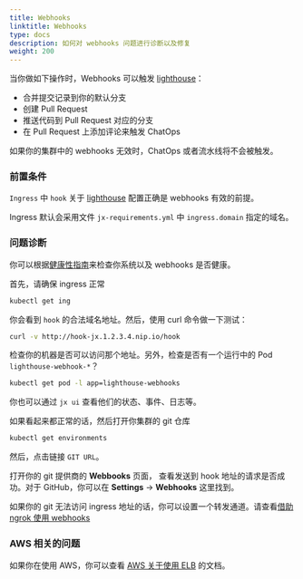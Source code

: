 ```yaml
---
title: Webhooks
linktitle: Webhooks
type: docs
description: 如何对 webhooks 问题进行诊断以及修复
weight: 200
---
```


当你做如下操作时，Webhooks 可以触发 [lighthouse](https://github.com/jenkins-x/lighthouse)：

* 合并提交记录到你的默认分支
* 创建 Pull Request
* 推送代码到 Pull Request 对应的分支
* 在 Pull Request 上添加评论来触发 ChatOps

如果你的集群中的 webhooks 无效时，ChatOps 或者流水线将不会被触发。

### 前置条件

`Ingress` 中 `hook` 关于 [lighthouse](https://github.com/jenkins-x/lighthouse) 配置正确是 webhooks 有效的前提。

Ingress 默认会采用文件 `jx-requirements.yml` 中 `ingress.domain` 指定的域名。

### 问题诊断
        
你可以根据[健康性指南](/v3/admin/setup/health/)来检查你系统以及 webhooks 是否健康。

首先，请确保 ingress 正常

```bash 
kubectl get ing
```

你会看到 `hook` 的合法域名地址。然后，使用 curl 命令做一下测试：

```bash
curl -v http://hook-jx.1.2.3.4.nip.io/hook
```

检查你的机器是否可以访问那个地址。另外，检查是否有一个运行中的 Pod `lighthouse-webhook-*`？

```bash
kubectl get pod -l app=lighthouse-webhooks
```

你也可以通过 `jx ui` 查看他们的状态、事件、日志等。

如果看起来都正常的话，然后打开你集群的 git 仓库

```bash
kubectl get environments
```

然后，点击链接 `GIT URL`。

打开你的 git 提供商的 **Webbooks** 页面， 查看发送到 hook 地址的请求是否成功。对于 GitHub，你可以在 **Settings** ->  **Webhooks** 这里找到。

如果你的 git 无法访问 ingress 地址的话，你可以设置一个转发通道。请查看[借助 ngrok 使用 webhooks](/v3/admin/platforms/on-premises/#enable-webhooks) 

### AWS 相关的问题

如果你在使用 AWS，你可以查看 [AWS 关于使用 ELB](https://docs.aws.amazon.com/Route53/latest/DeveloperGuide/routing-to-elb-load-balancer.html) 的文档。